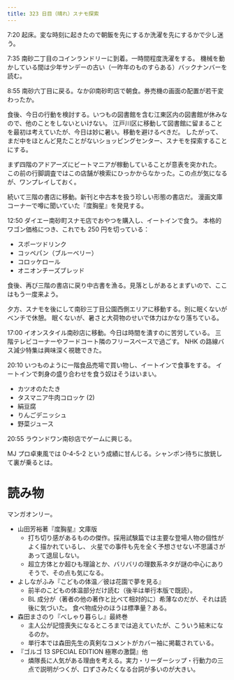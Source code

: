 ```yaml
---
title: 323 日目（晴れ）スナモ探索
---
```


7:20 起床。変な時刻に起きたので朝飯を先にするか洗濯を先にするかで少し迷う。

7:35 南砂二丁目のコインランドリーに到着。一時間程度洗濯をする。
機械を動かしている間は少年サンデーの古い（一昨年のものすらある）バックナンバーを読む。

8:55 南砂六丁目に戻る。なか卯南砂町店で朝食。券売機の画面の配置が若干変わったか。

食後、今日の行動を検討する。いつもの図書館を含む江東区内の図書館が休みなので、他のことをしないといけない。
江戸川区に移動して図書館に留まることを最初は考えていたが、今日は妙に暑い。移動を避けるべきだ。
したがって、まだ中をほとんど見たことがないショッピングセンター、スナモを探索することにする。

まず四階のアドアーズにビートマニアが稼動していることが意表を突かれた。
この前の行脚調査ではこの店舗が検索にひっかからなかった。この点が気になるが、ワンプレイしておく。

続いて三階の書店に移動。新刊と中古本を扱う珍しい形態の書店だ。
漫画文庫コーナーで噂に聞いていた『度胸星』を発見する。

12:50 ダイエー南砂町スナモ店でおやつを購入し、イートインで食う。
本格的ワゴン価格につき、これでも 250 円を切っている：
* スポーツドリンク
* コッペパン（ブルーベリー）
* コロッケロール
* オニオンチーズブレッド

食後、再び三階の書店に戻り中古書を漁る。見落としがあるとまずいので、ここはもう一度来よう。

夕方、スナモを後にして南砂三丁目公園西側エリアに移動する。別に眠くないがベンチで休憩。
眠くないが、暑さと大荷物のせいで体力はかなり落ちている。

17:00 イオンスタイル南砂店に移動。今日は時間を潰すのに苦労している。
三階テレビコーナーやフードコート隣のフリースペースで過ごす。
NHK の路線バス減少特集は興味深く視聴できた。

20:10 いつものように一階食品売場で買い物し、イートインで食事をする。
イートインで刺身の盛り合わせを食う奴はそうはいまい。
* カツオのたたき
* タスマニア牛肉コロッケ (2)
* 絹豆腐
* りんごデニッシュ
* 野菜ジュース

20:55 ラウンドワン南砂店でゲームに興じる。

MJ プロ卓東風では 0-4-5-2 という成績に甘んじる。シャンポン待ちに放銃して裏が乗るとは。

# 読み物

マンガオンリー。

* 山田芳裕著『度胸星』文庫版
  * 打ち切り感があるものの傑作。採用試験篇では主要な登場人物の個性がよく描かれているし、
    火星での事件も先を全く予想させない不思議さがあって退屈しない。
  * 超立方体とか超ひも理論とか、バリバリの理数系ネタが謎の中心にありそうで、その点も気になる。
* よしながふみ『こどもの体温／彼は花園で夢を見る』
  * 前半のこどもの体温部分だけ読む（後半は単行本版で既読）。
  * BL 成分が（著者の他の著作と比べて相対的に）希薄なのだが、それは読後に気づいた。
    食べ物成分のほうは標準量？ある。
* 森田まさのり『べしゃり暮らし』最終巻
  * 主人公が記憶喪失になるところまでは追えていたが、こういう結末になるのか。
  * 単行本では森田先生の真剣なコメントがカバー袖に掲載されている。
* 『ゴルゴ 13 SPECIAL EDITION 極寒の激闘』他
  * 燐隊長に人気がある理由を考える。実力・リーダーシップ・行動力の三点で説明がつくが、口ずさみたくなる台詞が多いのが大きい。
